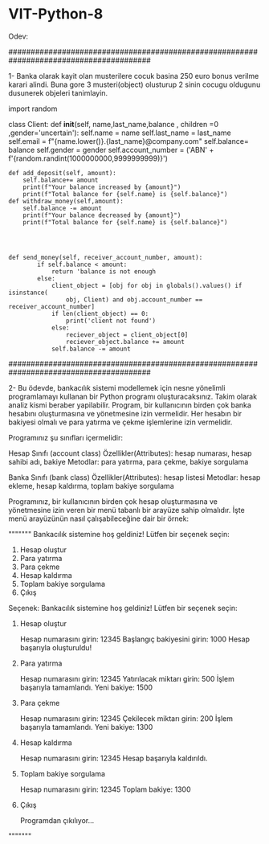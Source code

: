 # VIT-Python-8

Odev: 

########################################################################################

1- Banka olarak kayit olan musterilere cocuk basina 250 euro bonus verilme karari alindi.
Buna gore 3 musteri(object) olusturup 2 sinin cocugu oldugunu dusunerek objeleri tanimlayin.

import random

class Client:
    def __init__(self, name,last_name,balance , children =0 ,gender='uncertain'):
        self.name = name
        self.last_name = last_name
        self.email = f"{name.lower()}.{last_name}@company.com"
        self.balance= balance
        self.gender = gender
        self.account_number = ('ABN' + f'{random.randint(1000000000,9999999999)}')

    def add_deposit(self, amount):
        self.balance+= amount
        print(f"Your balance increased by {amount}")
        print(f"Total balance for {self.name} is {self.balance}")
    def withdraw_money(self,amount):
        self.balance -= amount
        print(f"Your balance decreased by {amount}")
        print(f"Total balance for {self.name} is {self.balance}")
    
    
    

	def send_money(self, receiver_account_number, amount):
	        if self.balance < amount:
	            return 'balance is not enough
	        else:
	            client_object = [obj for obj in globals().values() if isinstance(
	                obj, Client) and obj.account_number == receiver_account_number]
	            if len(client_object) == 0:
	                print('client not found')
	            else:
	                reciever_object = client_object[0]
	                reciever_object.balance += amount
                self.balance -= amount





########################################################################################

2- 
Bu ödevde, bankacılık sistemi modellemek için nesne yönelimli programlamayı kullanan bir Python programı oluşturacaksınız. Takim olarak analiz kismi beraber yapilabilir. 
Program, bir kullanıcının birden çok banka hesabını oluşturmasına ve yönetmesine izin vermelidir. Her hesabın bir bakiyesi olmalı ve para yatırma ve çekme işlemlerine izin vermelidir.

Programınız şu sınıfları içermelidir:

Hesap Sınıfı (account class)
Özellikler(Attributes): hesap numarası, hesap sahibi adı, bakiye
Metodlar: para yatırma, para çekme, bakiye sorgulama

Banka Sınıfı (bank class)
Özellikler(Attributes): hesap listesi
Metodlar: hesap ekleme, hesap kaldırma, toplam bakiye sorgulama

Programınız, bir kullanıcının birden çok hesap oluşturmasına ve yönetmesine izin veren bir menü tabanlı bir arayüze sahip olmalıdır. 
İşte menü arayüzünün nasıl çalışabileceğine dair bir örnek:

"""""""
Bankacılık sistemine hoş geldiniz!
Lütfen bir seçenek seçin:

1. Hesap oluştur
2. Para yatırma
3. Para çekme
4. Hesap kaldırma
5. Toplam bakiye sorgulama
6. Çıkış

Seçenek:
Bankacılık sistemine hoş geldiniz!
Lütfen bir seçenek seçin:

1. Hesap oluştur

    Hesap numarasını girin: 12345
    Başlangıç bakiyesini girin: 1000
    Hesap başarıyla oluşturuldu!

2. Para yatırma

    Hesap numarasını girin: 12345
    Yatırılacak miktarı girin: 500
    İşlem başarıyla tamamlandı. Yeni bakiye: 1500

3. Para çekme

    Hesap numarasını girin: 12345
    Çekilecek miktarı girin: 200
    İşlem başarıyla tamamlandı. Yeni bakiye: 1300

4. Hesap kaldırma

    Hesap numarasını girin: 12345
    Hesap başarıyla kaldırıldı.

5. Toplam bakiye sorgulama

    Hesap numarasını girin: 12345
    Toplam bakiye: 1300

6. Çıkış

    Programdan çıkılıyor...

"""""""
